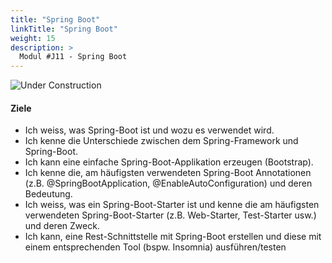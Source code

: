 ```yaml
---
title: "Spring Boot"
linkTitle: "Spring Boot"
weight: 15
description: >
  Modul #J11 - Spring Boot
---
```


![](../general/under-construction.png "Under Construction")

#### Ziele

* Ich weiss, was Spring-Boot ist und wozu es verwendet wird.
* Ich kenne die Unterschiede zwischen dem Spring-Framework und Spring-Boot.
* Ich kann eine einfache Spring-Boot-Applikation erzeugen (Bootstrap).
* Ich kenne die, am häufigsten verwendeten Spring-Boot Annotationen (z.B. @SpringBootApplication, @EnableAutoConfiguration) und deren Bedeutung.
* Ich weiss, was ein Spring-Boot-Starter ist und kenne die am häufigsten verwendeten Spring-Boot-Starter (z.B. Web-Starter, Test-Starter usw.) und deren Zweck.
* Ich kann, eine Rest-Schnittstelle mit Spring-Boot erstellen und diese mit einem entsprechenden Tool (bspw. Insomnia) ausführen/testen

